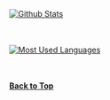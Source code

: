 &nbsp;  
&nbsp;  
[![Github Stats](https://github-readme-stats.vercel.app/api?username=Eliteguo&show_icons=true&theme=radical)](https://github.com/anuraghazra/github-readme-stats)

&nbsp;  
&nbsp;  
[![Most Used Languages](https://github-readme-stats.vercel.app/api/top-langs/?username=Eliteguo&theme=dark&layout=compact)](https://github.com/anuraghazra/github-readme-stats)

&nbsp;  
&nbsp;  
[**Back to Top**](#top)
